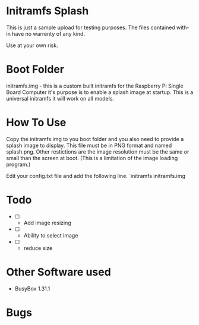 # Initramfs Splash

This is just a sample upload for testing purposes. The files contained with-in have no warrenty of any kind.

Use at your own risk.


# Boot Folder

initramfs.img - this is a custom built initramfs for the Raspberry Pi Single Board Computer it's purpose is
to enable a splash image at startup.  This is a universal initramfs it will work on all models.

# How To Use

Copy the initramfs.img to you boot folder and you also need to provide a splash image to display. This file
must be in PNG format and named splash.png.  Other restictions are the image resolution must be the same or
small than the screen at boot.  (This is a limitation of the image loading program.)

Edit your config.txt file and add the following line.
`initramfs initramfs.img


# Todo

* [ ] - Add image resizing
* [ ] - Ability to select image
* [ ] - reduce size

# Other Software used

* BusyBox 1.31.1 

# Bugs





